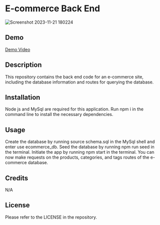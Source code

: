 # E-commerce Back End

![Screenshot 2023-11-21 180224](https://github.com/ThirstyWombat/E-Commerce-Back-end/assets/122827259/7050d376-fd65-4581-8ea6-8d4701885191)

## Demo
<a href="https://drive.google.com/file/d/16Ct1nJMP7v91h2Mq8JZdFq964E0nr4tG/view">Demo Video</a>
## Description

This repository contains the back end code for an e-commerce site, including the database information and routes for querying the database.

## Installation

Node js and MySql are required for this application. Run npm i in the command line to install the necessary dependencies.

## Usage

Create the database by running source schema.sql in the MySql shell and enter use ecommerce_db. Seed the database by running npm run seed in the terminal. Initiate the app by running npm start in the terminal. You can now make requests on the products, categories, and tags routes of the e-commerce database.

## Credits

N/A

## License

Please refer to the LICENSE in the repository.
